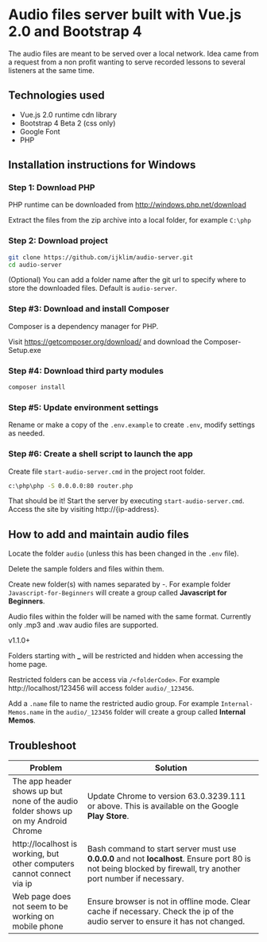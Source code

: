 # Audio files server built with Vue.js 2.0 and Bootstrap 4

The audio files are meant to be served over a local network. Idea came from a request from a non profit wanting to serve recorded lessons to several listeners at the same time.

## Technologies used

* Vue.js 2.0 runtime cdn library
* Bootstrap 4 Beta 2 (css only)
* Google Font
* PHP

## Installation instructions for Windows

### Step 1: Download PHP

PHP runtime can be downloaded from http://windows.php.net/download

Extract the files from the zip archive into a local folder, for example `C:\php`

### Step 2: Download project

```bash
git clone https://github.com/ijklim/audio-server.git
cd audio-server
```

(Optional) You can add a folder name after the git url to specify where to store the downloaded files. Default is `audio-server`.

### Step #3: Download and install Composer

Composer is a dependency manager for PHP.

Visit https://getcomposer.org/download/ and download the Composer-Setup.exe

### Step #4: Download third party modules

```bash
composer install
```

### Step #5: Update environment settings

Rename or make a copy of the `.env.example` to create `.env`, modify settings as needed.

### Step #6: Create a shell script to launch the app

Create file `start-audio-server.cmd` in the project root folder.

```bash
c:\php\php -S 0.0.0.0:80 router.php
```

That should be it! Start the server by executing `start-audio-server.cmd`. Access the site by visiting http://{ip-address}.

## How to add and maintain audio files

Locate the folder `audio` (unless this has been changed in the `.env` file).

Delete the sample folders and files within them.

Create new folder(s) with names separated by -. For example folder `Javascript-for-Beginners` will create a group called **Javascript for Beginners**.

Audio files within the folder will be named with the same format. Currently only .mp3 and .wav audio files are supported.

v1.1.0+

Folders starting with **_** will be restricted and hidden when accessing the home page.

Restricted folders can be access via `/<folderCode>`. For example http://localhost/123456 will access folder `audio/_123456`.

Add a `.name` file to name the restricted audio group. For example `Internal-Memos.name` in the `audio/_123456` folder will create a group called **Internal Memos**.

## Troubleshoot

<table>
<thead>
<tr>
<th width='30%'>Problem</th>
<th style='vertical-align:top;'>Solution</th>
</tr>
</thead>

<tbody>
<tr>
  <td>
  The app header shows up but none of the audio folder shows up on my Android Chrome
  </td>
  <td>
  Update Chrome to version 63.0.3239.111 or above. This is available on the Google <b>Play Store</b>.
  </td>
</tr>

<tr>
  <td>
  http://localhost is working, but other computers cannot connect via ip
  </td>
  <td>
  Bash command to start server must use <b>0.0.0.0</b> and not <b>localhost</b>. Ensure port 80 is not being blocked by firewall, try another port number if necessary.
  </td>
</tr>

<tr>
  <td>
  Web page does not seem to be working on mobile phone
  </td>
  <td>
  Ensure browser is not in offline mode. Clear cache if necessary. Check the ip of the audio server to ensure it has not changed.
  </td>
</tr>
</tbody>
</table>
